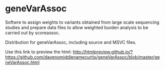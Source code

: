 # geneVarAssoc
Softwre to assign weights to variants obtained from large scale sequencing studies and prepare data files to allow weighted burden analysis to be carried out by scoreassoc.

Distribution for geneVarAssoc, including source and MSVC files.

Use this link to preview the html:
http://htmlpreview.github.io/?https://github.com/davenomiddlenamecurtis/geneVarAssoc/blob/master/geneVarAssoc.html
